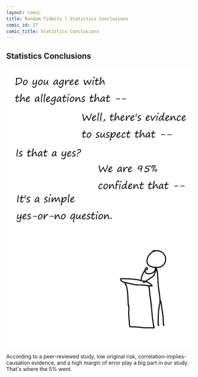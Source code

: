 ```yaml
---
layout: comic
title: Random Tidbits | Statistics Conclusions
comic_id: 27
comic_title: Statistics Conclusions
---
```


## Statistics Conclusions

<img id="img27" src="/assets/images/27.png">

According to a peer-reviewed study, low original risk, correlation-implies-causation evidence, and a high margin of error play a big part in our study. That's where the 5% went.
